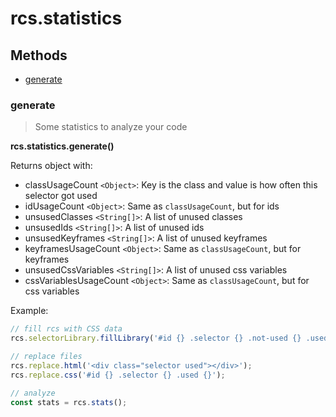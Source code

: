 # rcs.statistics

## Methods
- [generate](#generate)

### generate

> Some statistics to analyze your code

**rcs.statistics.generate()**

Returns object with:
- classUsageCount `<Object>`: Key is the class and value is how often this selector got used
- idUsageCount `<Object>`: Same as `classUsageCount`, but for ids
- unsusedClasses `<String[]>`: A list of unused classes
- unsusedIds `<String[]>`: A list of unused ids
- unsusedKeyframes `<String[]>`: A list of unused keyframes
- keyframesUsageCount `<Object>`: Same as `classUsageCount`, but for keyframes
- unsusedCssVariables `<String[]>`: A list of unused css variables
- cssVariablesUsageCount `<Object>`: Same as `classUsageCount`, but for css variables

Example:

```js
// fill rcs with CSS data
rcs.selectorLibrary.fillLibrary('#id {} .selector {} .not-used {} .used {}');

// replace files
rcs.replace.html('<div class="selector used"></div>');
rcs.replace.css('#id {} .selector {} .used {}');

// analyze
const stats = rcs.stats();
```
